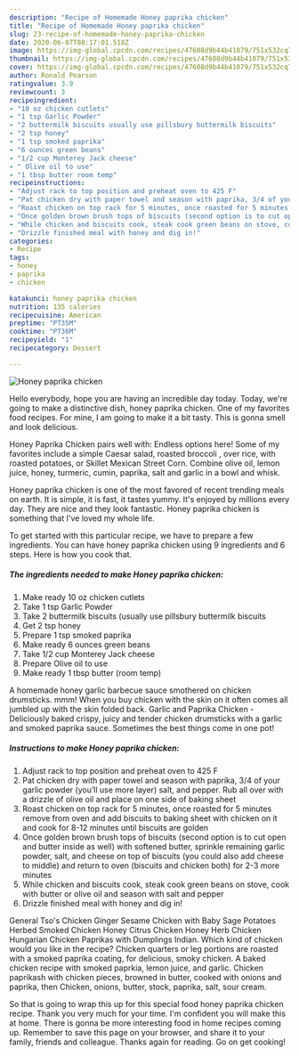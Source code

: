 ```yaml
---
description: "Recipe of Homemade Honey paprika chicken"
title: "Recipe of Homemade Honey paprika chicken"
slug: 23-recipe-of-homemade-honey-paprika-chicken
date: 2020-06-07T08:17:01.518Z
image: https://img-global.cpcdn.com/recipes/47608d9b44b41079/751x532cq70/honey-paprika-chicken-recipe-main-photo.jpg
thumbnail: https://img-global.cpcdn.com/recipes/47608d9b44b41079/751x532cq70/honey-paprika-chicken-recipe-main-photo.jpg
cover: https://img-global.cpcdn.com/recipes/47608d9b44b41079/751x532cq70/honey-paprika-chicken-recipe-main-photo.jpg
author: Ronald Pearson
ratingvalue: 3.9
reviewcount: 3
recipeingredient:
- "10 oz chicken cutlets"
- "1 tsp Garlic Powder"
- "2 buttermilk biscuits usually use pillsbury buttermilk biscuits"
- "2 tsp honey"
- "1 tsp smoked paprika"
- "6 ounces green beans"
- "1/2 cup Monterey Jack cheese"
- " Olive oil to use"
- "1 tbsp butter room temp"
recipeinstructions:
- "Adjust rack to top position and preheat oven to 425 F"
- "Pat chicken dry with paper towel and season with paprika, 3/4 of your garlic powder (you’ll use more layer) salt, and pepper. Rub all over with a drizzle of olive oil and place on one side of baking sheet"
- "Roast chicken on top rack for 5 minutes, once roasted for 5 minutes remove from oven and add biscuits to baking sheet with chicken on it and cook for 8-12 minutes until biscuits are golden"
- "Once golden brown brush tops of biscuits (second option is to cut open and butter inside as well) with softened butter, sprinkle remaining garlic powder, salt, and cheese on top of biscuits (you could also add cheese to middle) and return to oven (biscuits and chicken both) for 2-3 more minutes"
- "While chicken and biscuits cook, steak cook green beans on stove, cook with butter or olive oil and season with salt and pepper"
- "Drizzle finished meal with honey and dig in!"
categories:
- Recipe
tags:
- honey
- paprika
- chicken

katakunci: honey paprika chicken 
nutrition: 135 calories
recipecuisine: American
preptime: "PT35M"
cooktime: "PT36M"
recipeyield: "1"
recipecategory: Dessert

---
```



![Honey paprika chicken](https://img-global.cpcdn.com/recipes/47608d9b44b41079/751x532cq70/honey-paprika-chicken-recipe-main-photo.jpg)

Hello everybody, hope you are having an incredible day today. Today, we're going to make a distinctive dish, honey paprika chicken. One of my favorites food recipes. For mine, I am going to make it a bit tasty. This is gonna smell and look delicious.

Honey Paprika Chicken pairs well with: Endless options here! Some of my favorites include a simple Caesar salad, roasted broccoli , over rice, with roasted potatoes, or Skillet Mexican Street Corn. Combine olive oil, lemon juice, honey, turmeric, cumin, paprika, salt and garlic in a bowl and whisk.

Honey paprika chicken is one of the most favored of recent trending meals on earth. It is simple, it is fast, it tastes yummy. It's enjoyed by millions every day. They are nice and they look fantastic. Honey paprika chicken is something that I've loved my whole life.


To get started with this particular recipe, we have to prepare a few ingredients. You can have honey paprika chicken using 9 ingredients and 6 steps. Here is how you cook that.

<!--inarticleads1-->

##### The ingredients needed to make Honey paprika chicken:

1. Make ready 10 oz chicken cutlets
1. Take 1 tsp Garlic Powder
1. Take 2 buttermilk biscuits (usually use pillsbury buttermilk biscuits
1. Get 2 tsp honey
1. Prepare 1 tsp smoked paprika
1. Make ready 6 ounces green beans
1. Take 1/2 cup Monterey Jack cheese
1. Prepare  Olive oil to use
1. Make ready 1 tbsp butter (room temp)


A homemade honey garlic barbecue sauce smothered on chicken drumsticks. mmm! When you buy chicken with the skin on it often comes all jumbled up with the skin folded back. Garlic and Paprika Chicken - Deliciously baked crispy, juicy and tender chicken drumsticks with a garlic and smoked paprika sauce. Sometimes the best things come in one pot! 

<!--inarticleads2-->

##### Instructions to make Honey paprika chicken:

1. Adjust rack to top position and preheat oven to 425 F
1. Pat chicken dry with paper towel and season with paprika, 3/4 of your garlic powder (you’ll use more layer) salt, and pepper. Rub all over with a drizzle of olive oil and place on one side of baking sheet
1. Roast chicken on top rack for 5 minutes, once roasted for 5 minutes remove from oven and add biscuits to baking sheet with chicken on it and cook for 8-12 minutes until biscuits are golden
1. Once golden brown brush tops of biscuits (second option is to cut open and butter inside as well) with softened butter, sprinkle remaining garlic powder, salt, and cheese on top of biscuits (you could also add cheese to middle) and return to oven (biscuits and chicken both) for 2-3 more minutes
1. While chicken and biscuits cook, steak cook green beans on stove, cook with butter or olive oil and season with salt and pepper
1. Drizzle finished meal with honey and dig in!


General Tso&#39;s Chicken Ginger Sesame Chicken with Baby Sage Potatoes Herbed Smoked Chicken Honey Citrus Chicken Honey Herb Chicken Hungarian Chicken Paprikas with Dumplings Indian. Which kind of chicken would you like in the recipe? Chicken quarters or leg portions are roasted with a smoked paprika coating, for delicious, smoky chicken. A baked chicken recipe with smoked paprkia, lemon juice, and garlic. Chicken paprikash with chicken pieces, browned in butter, cooked with onions and paprika, then Chicken, onions, butter, stock, paprika, salt, sour cream. 

So that is going to wrap this up for this special food honey paprika chicken recipe. Thank you very much for your time. I'm confident you will make this at home. There is gonna be more interesting food in home recipes coming up. Remember to save this page on your browser, and share it to your family, friends and colleague. Thanks again for reading. Go on get cooking!
